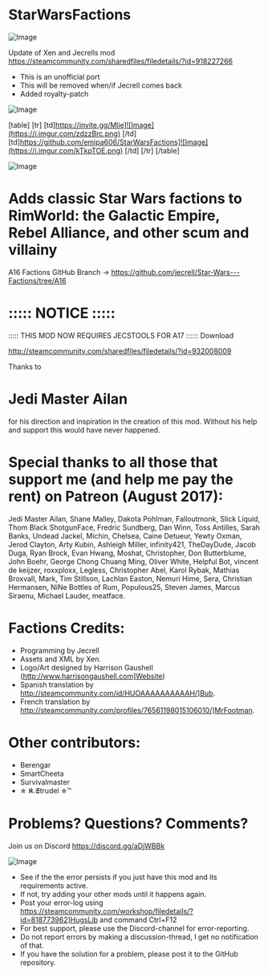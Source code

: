 # StarWarsFactions

![Image](https://i.imgur.com/WAEzk68.png)

Update of Xen and Jecrells mod
https://steamcommunity.com/sharedfiles/filedetails/?id=918227266

- This is an unofficial port
- This will be removed when/if Jecrell comes back
- Added royalty-patch

![Image](https://i.imgur.com/7Gzt3Rg.png)


[table]
	[tr]
		[td]https://invite.gg/Mlie]![Image](https://i.imgur.com/zdzzBrc.png)
[/td]
		[td]https://github.com/emipa606/StarWarsFactions]![Image](https://i.imgur.com/kTkpTOE.png)
[/td]
	[/tr]
[/table]
	
![Image](https://i.imgur.com/NOW7jU1.png)


# Adds classic Star Wars factions to RimWorld: the Galactic Empire, Rebel Alliance, and other scum and villainy


A16 Factions GitHub Branch -&gt; https://github.com/jecrell/Star-Wars---Factions/tree/A16

# ::::: NOTICE :::::
::::: THIS MOD NOW REQUIRES JECSTOOLS FOR A17 ::::::
Download

http://steamcommunity.com/sharedfiles/filedetails/?id=932008009

Thanks to 
# Jedi Master Ailan
 
for his direction and inspiration in the creation of this mod. Without his help and support this would have never happened.

# Special thanks to all those that support me (and help me pay the rent) on Patreon (August 2017):

Jedi Master Ailan, Shane Malley, Dakota Pohlman, Falloutmonk, Slick Liquid, Thom Black ShotgunFace, Fredric Sundberg, Dan Winn, Toss Antilles, Sarah Banks, Undead Jackel, Michin, Chelsea, Caine Detueur, Yewty Oxman, Jerod Clayton, Arty Kubin, Ashleigh Miller, infinity421, TheDayDude, Jacob Duga, Ryan Brock, Evan Hwang, Moshat, Christopher, Don Butterblume, John Boehr, George Chong Chuang Ming, Oliver White, Helpful Bot, vincent de keijzer, roxxploxx, Legless, Christopher Abel, Karol Rybak, Mathias Broxvall, Mark, Tim Stillson, Lachlan Easton, Nemuri Hime, Sera, Christian Hermansen, NiNe Bottles of Rum, Populous25, Steven James, Marcus Siraenu, Michael Lauder, meatface.

# Factions Credits:



- Programming by Jecrell
- Assets and XML by Xen.
- Logo/Art designed by Harrison Gaushell (http://www.harrisongaushell.com]Website)	
- Spanish translation by http://steamcommunity.com/id/HUOAAAAAAAAAAH/]Bub.
- French translation by http://steamcommunity.com/profiles/76561198015106010/]MrFootman.



# Other contributors:



- Berengar
- SmartCheeta
- Survivalmaster
- ✯ 𝕶.𝕾trudel ✯™



# Problems? Questions? Comments?

Join us on Discord https://discord.gg/aDjWBBk


![Image](https://i.imgur.com/Rs6T6cr.png)



-  See if the the error persists if you just have this mod and its requirements active.
-  If not, try adding your other mods until it happens again.
-  Post your error-log using https://steamcommunity.com/workshop/filedetails/?id=818773962]HugsLib and command Ctrl+F12
-  For best support, please use the Discord-channel for error-reporting.
-  Do not report errors by making a discussion-thread, I get no notification of that.
-  If you have the solution for a problem, please post it to the GitHub repository.




